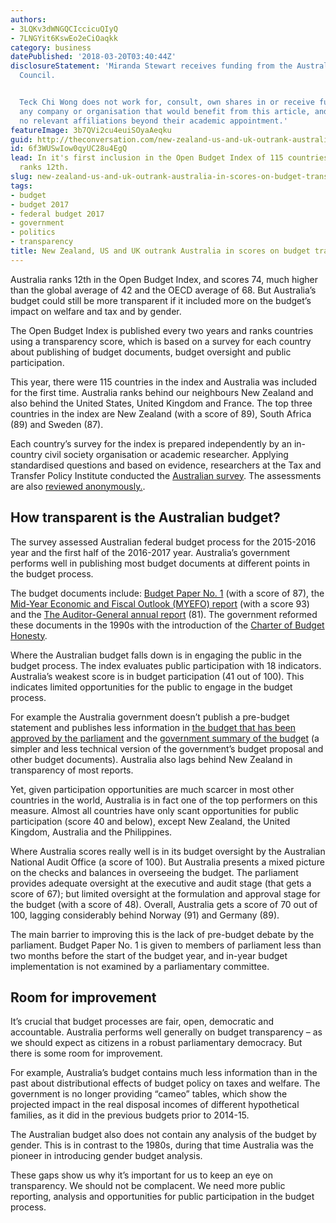 ```yaml
---
authors:
- 3LQKv3dWNGQCIccicuQIyQ
- 7LNGYit6KswEo2eCiOaqkk
category: business
datePublished: '2018-03-20T03:40:44Z'
disclosureStatement: 'Miranda Stewart receives funding from the Australian Research
  Council.


  Teck Chi Wong does not work for, consult, own shares in or receive funding from
  any company or organisation that would benefit from this article, and has disclosed
  no relevant affiliations beyond their academic appointment.'
featureImage: 3b7QVi2cu4euiSOyaAeqku
guid: http://theconversation.com/new-zealand-us-and-uk-outrank-australia-in-scores-on-budget-transparency-93641
id: 6f3WUSwIow0qyUC28u4EgQ
lead: In it's first inclusion in the Open Budget Index of 115 countries, Australia
  ranks 12th.
slug: new-zealand-us-and-uk-outrank-australia-in-scores-on-budget-transparency
tags:
- budget
- budget 2017
- federal budget 2017
- government
- politics
- transparency
title: New Zealand, US and UK outrank Australia in scores on budget transparency
---
```

Australia ranks 12th in the Open Budget Index, and scores 74, much higher than the global average of 42 and the OECD average of 68. But Australia’s budget could still be more transparent if it included more on the budget’s impact on welfare and tax and by gender.

The Open Budget Index is published every two years and ranks countries using a transparency score, which is based on a survey for each country about publishing of budget documents, budget oversight and public participation. 

This year, there were 115 countries in the index and Australia was included for the first time. Australia ranks behind our neighbours New Zealand and also behind the United States, United Kingdom and France. The top three countries in the index are New Zealand (with a score of 89), South Africa (89) and Sweden (87).

Each country’s survey for the index is prepared independently by an in-country civil society organisation or academic researcher. Applying standardised questions and based on evidence, researchers at the Tax and Transfer Policy Institute conducted the [Australian survey](https://www.internationalbudget.org/wp-content/uploads/australia-open-budget-survey-2017-responses.pdf). The assessments are also [reviewed anonymously.](https://www.internationalbudget.org/wp-content/uploads/australia-open-budget-survey-2017-responses.pdf). 


## How transparent is the Australian budget?

The survey assessed Australian federal budget process for the 2015-2016 year and the first half of the 2016-2017 year. Australia’s government performs well in publishing most budget documents at different points in the budget process. 

The budget documents include: [Budget Paper No. 1](http://www.budget.gov.au/2016-17/content/bp1/html/) (with a score of 87), the [Mid-Year Economic and Fiscal Outlook (MYEFO) report](http://www.budget.gov.au/2016-17/content/myefo/html/) (with a score 93) and the [The Auditor-General annual report](https://www.anao.gov.au/work/annual-report/auditor-general-annual-report-2015-16) (81). The government reformed these documents in the 1990s with the introduction of the [Charter of Budget Honesty](http://www.revparl.ca/40/1/40n1e_17_Chohan.pdf).

Where the Australian budget falls down is in engaging the public in the budget process. The index evaluates public participation with 18 indicators. Australia’s weakest score is in budget participation (41 out of 100). This indicates limited opportunities for the public to engage in the budget process.

For example the Australia government doesn’t publish a pre-budget statement and publishes less information in [the budget that has been approved by the parliament](https://www.finance.gov.au/resource-management/appropriations/guide-to-appropriations/) and the [government summary of the budget](http://www.budget.gov.au/) (a simpler and less technical version of the government’s budget proposal and other budget documents). Australia also lags behind New Zealand in transparency of most reports.

Yet, given participation opportunities are much scarcer in most other countries in the world, Australia is in fact one of the top performers on this measure. Almost all countries have only scant opportunities for public participation (score 40 and below), except New Zealand, the United Kingdom, Australia and the Philippines.

Where Australia scores really well is in its budget oversight by the Australian National Audit Office (a score of 100). But Australia presents a mixed picture on the checks and balances in overseeing the budget. The parliament provides adequate oversight at the executive and audit stage (that gets a score of 67); but limited oversight at the formulation and approval stage for the budget (with a score of 48). Overall, Australia gets a score of 70 out of 100, lagging considerably behind Norway (91) and Germany (89).

The main barrier to improving this is the lack of pre-budget debate by the parliament. Budget Paper No. 1 is given to members of parliament less than two months before the start of the budget year, and in-year budget implementation is not examined by a parliamentary committee.

## Room for improvement

It’s crucial that budget processes are fair, open, democratic and accountable. Australia performs well generally on budget transparency – as we should expect as citizens in a robust parliamentary democracy. But there is some room for improvement.


For example, Australia’s budget contains much less information than in the past about distributional effects of budget policy on taxes and welfare. The government is no longer providing “cameo” tables, which show the projected impact in the real disposal incomes of different hypothetical families, as it did in the previous budgets prior to 2014-15.

The Australian budget also does not contain any analysis of the budget by gender. This is in contrast to the 1980s, during that time Australia was the pioneer in introducing gender budget analysis.

These gaps show us why it’s important for us to keep an eye on transparency. We should not be complacent. We need more public reporting, analysis and opportunities for public participation in the budget process.